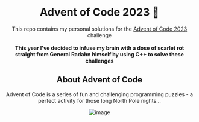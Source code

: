 <div align="center">

# Advent of Code 2023 🎅

This repo contains my personal solutions for the [Advent of Code 2023](https://adventofcode.com/2023) challenge
<br>
<br>
**This year I've decided to infuse my brain with a dose of scarlet rot straight from General Radahn himself by using C++ to solve these challenges**

## About Advent of Code

Advent of Code is a series of fun and challenging programming puzzles - a perfect activity for those long North Pole nights...


  
![image](https://github.com/spookier/AdventOfCode2023/assets/77325667/81f999e7-6a2b-4247-8da1-a21e61e6ace8)

</div>
